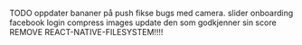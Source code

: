 TODO
oppdater bananer på push
fikse bugs med camera.
slider onboarding
facebook login
compress images
update den som godkjenner sin score
REMOVE REACT-NATIVE-FILESYSTEM!!!!